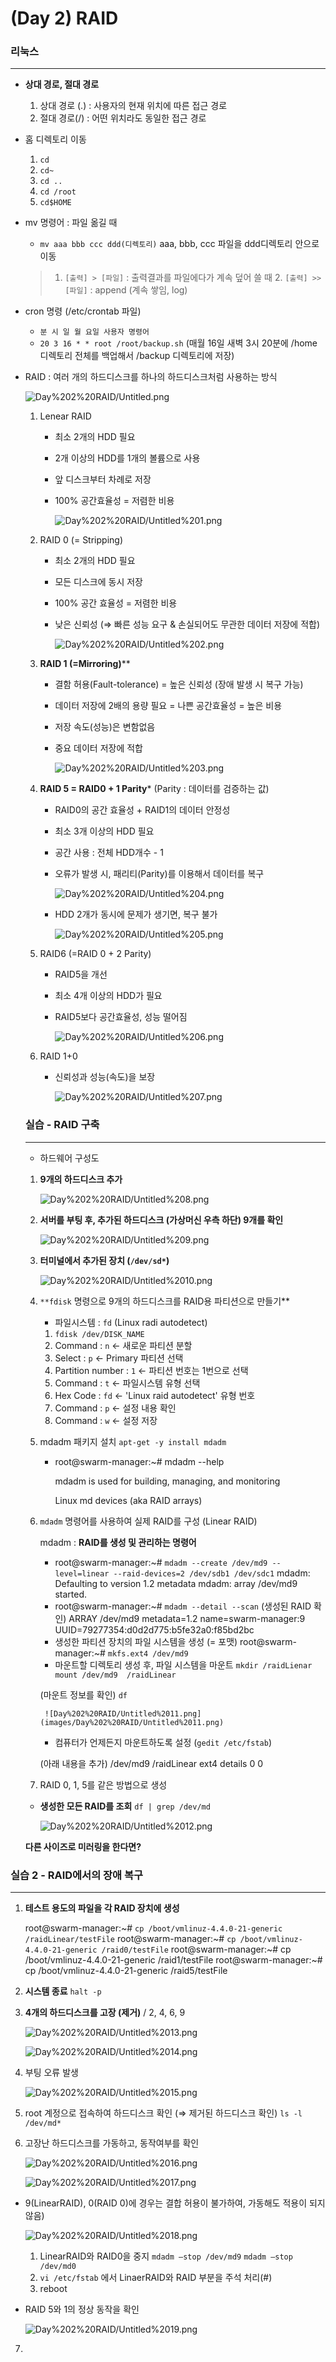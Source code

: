 # (Day 2) RAID

### 리눅스

---

- **상대 경로, 절대 경로**
    1. 상대 경로 (.) : 사용자의 현재 위치에 따른 접근 경로
    2. 절대  경로(/) : 어떤 위치라도 동일한 접근 경로

- 홈 디렉토리 이동
    1. `cd`
    2. `cd~`
    3. `cd ..` 
    4. `cd /root`
    5. `cd$HOME`

- mv 명령어 : 파일 옮길 때
    
    - `mv aaa bbb ccc ddd(디렉토리)` aaa, bbb, ccc 파일을 ddd디렉토리 안으로 이동
    
    >  1. `[출력] > [파일]`  :  출력결과를 파일에다가 계속 덮어 쓸 때
      2. `[출력] >> [파일]` :  append (계속 쌓임, log)
- cron 명령 (/etc/crontab 파일)
    - `분 시 일 월 요일 사용자 명령어`
    - `20 3 16 * * root /root/backup.sh`
    (매월 16일 새벽 3시 20분에 /home 디렉토리 전체를 백업해서 /backup 디렉토리에 저장)

- RAID : 여러 개의 하드디스크를 하나의 하드디스크처럼 사용하는 방식

    ![Day%202%20RAID/Untitled.png](images/Day%202%20RAID/Untitled.png)

    1. Lenear RAID
        - 최소 2개의 HDD 필요
        - 2개 이상의 HDD를 1개의 볼륨으로 사용
        - 앞 디스크부터 차례로 저장
        - 100% 공간효율성 = 저렴한 비용

            ![Day%202%20RAID/Untitled%201.png](images/Day%202%20RAID/Untitled%201.png)

    2. RAID 0 (= Stripping)
        - 최소 2개의 HDD 필요
        - 모든 디스크에 동시 저장
        - 100% 공간 효율성 = 저렴한 비용
        - 낮은 신뢰성 (⇒ 빠른 성능 요구 & 손실되어도 무관한 데이터 저장에 적합)

            ![Day%202%20RAID/Untitled%202.png](images/Day%202%20RAID/Untitled%202.png)

    3. **RAID 1 (=Mirroring)****
        - 결함 허용(Fault-tolerance) = 높은 신뢰성 (장애 발생 시 복구 가능)
        - 데이터 저장에 2배의 용량 필요 = 나쁜 공간효율성 = 높은 비용
        - 저장 속도(성능)은 변함없음
        - 중요 데이터 저장에 적합

            ![Day%202%20RAID/Untitled%203.png](images/Day%202%20RAID/Untitled%203.png)

    4. **RAID 5 = RAID0 + 1 Parity*** (Parity : 데이터를 검증하는 값)
        - RAID0의 공간 효율성 + RAID1의 데이터 안정성
        - 최소 3개 이상의 HDD 필요
        - 공간 사용 : 전체 HDD개수 - 1
        - 오류가 발생 시, 패리티(Parity)를 이용해서 데이터를 복구

            ![Day%202%20RAID/Untitled%204.png](images/Day%202%20RAID/Untitled%204.png)

        - HDD 2개가 동시에 문제가 생기면, 복구 불가

            ![Day%202%20RAID/Untitled%205.png](images/Day%202%20RAID/Untitled%205.png)

    5. RAID6 (=RAID 0 + 2 Parity)
        - RAID5을 개선
        - 최소 4개 이상의 HDD가 필요
        - RAID5보다 공간효율성, 성능 떨어짐

            ![Day%202%20RAID/Untitled%206.png](images/Day%202%20RAID/Untitled%206.png)

    6. RAID 1+0
        - 신뢰성과 성능(속도)을 보장

            ![Day%202%20RAID/Untitled%207.png](images/Day%202%20RAID/Untitled%207.png)

    ### 실습 - RAID 구축

    ---

    - 하드웨어 구성도
    1. **9개의 하드디스크 추가**

        ![Day%202%20RAID/Untitled%208.png](images/Day%202%20RAID/Untitled%208.png)

    2. **서버를 부팅 후, 추가된 하드디스크 (가상머신 우측 하단) 9개를 확인**

        ![Day%202%20RAID/Untitled%209.png](images/Day%202%20RAID/Untitled%209.png)

    3. **터미널에서 추가된 장치 (`/dev/sd*`)**

        ![Day%202%20RAID/Untitled%2010.png](images/Day%202%20RAID/Untitled%2010.png)

    4. `**fdisk` 명령으로 9개의 하드디스크를 RAID용 파티션으로 만들기**
        - 파일시스템 : `fd` (Linux radi autodetect)
        1. `fdisk /dev/DISK_NAME`
        2. Command : `n` ← 새로운 파티션 분할
        3. Select : `p` ← Primary 파티션 선택
        4. Partition number : `1` ← 파티션 번호는 1번으로 선택
        5. Command : `t` ← 파일시스템 유형 선택
        6. Hex Code : `fd` ← 'Linux raid autodetect' 유형 번호
        7. Command : `p` ← 설정 내용 확인
        8. Command : `w` ← 설정 저장

    5. mdadm 패키지 설치 
    `apt-get -y install mdadm`
        - root@swarm-manager:~# mdadm --help

            mdadm is used for building, managing, and monitoring

            Linux md devices (aka RAID arrays)

    6. `mdadm` 명령어를 사용하여 실제 RAID를 구성 (Linear RAID)

        mdadm : **RAID를 생성 및 관리하는 명령어**

        - root@swarm-manager:~# `mdadm --create /dev/md9 --level=linear --raid-devices=2 /dev/sdb1 /dev/sdc1`
        mdadm: Defaulting to version 1.2 metadata
        mdadm: array /dev/md9 started.
        - root@swarm-manager:~# `mdadm --detail --scan`  (생성된 RAID 확인)
        ARRAY /dev/md9 metadata=1.2 name=swarm-manager:9 UUID=79277354:d0d2d775:b5fe32a0:f85bd2bc
        - 생성한 파티션 장치의 파일 시스템을 생성 (= 포맷)
        root@swarm-manager:~# `mkfs.ext4 /dev/md9`
        - 마운트할 디렉토리 생성 후, 파일 시스템을 마운트
        `mkdir /raidLienar
        mount /dev/md9  /raidLinear`

        (마운트 정보를 확인) `df`

            ![Day%202%20RAID/Untitled%2011.png](images/Day%202%20RAID/Untitled%2011.png)

        - 컴퓨터가 언제든지 마운트하도록 설정 (`gedit /etc/fstab`)

        (아래 내용을 추가)
        /dev/md9  /raidLinear  ext4  details  0  0
    7. RAID 0, 1, 5를 같은 방법으로 생성
    - **생성한 모든 RAID를 조회**
    `df | grep /dev/md`

        ![Day%202%20RAID/Untitled%2012.png](images/Day%202%20RAID/Untitled%2012.png)

    **다른 사이즈로 미러링을 한다면?** 

### 실습 2 - RAID에서의 장애 복구

---

1. **테스트 용도의 파일을 각 RAID 장치에 생성**

    root@swarm-manager:~# `cp /boot/vmlinuz-4.4.0-21-generic /raidLinear/testFile`
    root@swarm-manager:~# `cp /boot/vmlinuz-4.4.0-21-generic /raid0/testFile`
    root@swarm-manager:~# cp /boot/vmlinuz-4.4.0-21-generic /raid1/testFile
    root@swarm-manager:~# cp /boot/vmlinuz-4.4.0-21-generic /raid5/testFile

2. **시스템 종료** `halt -p`
3. **4개의 하드디스크를 고장 (제거)**  / 2, 4, 6, 9

    ![Day%202%20RAID/Untitled%2013.png](images/Day%202%20RAID/Untitled%2013.png)

    ![Day%202%20RAID/Untitled%2014.png](images/Day%202%20RAID/Untitled%2014.png)

4. 부팅 오류 발생

    ![Day%202%20RAID/Untitled%2015.png](images/Day%202%20RAID/Untitled%2015.png)

5. root 계정으로 접속하여 하드디스크 확인 (⇒ 제거된 하드디스크 확인)
`ls -l /dev/md*`

6. 고장난 하드디스크를 가동하고, 동작여부를 확인

    ![Day%202%20RAID/Untitled%2016.png](images/Day%202%20RAID/Untitled%2016.png)

    ![Day%202%20RAID/Untitled%2017.png](images/Day%202%20RAID/Untitled%2017.png)

- 9(LinearRAID), 0(RAID 0)에 경우는 결합 허용이 불가하여, 가동해도 적용이 되지 않음)

    ![Day%202%20RAID/Untitled%2018.png](images/Day%202%20RAID/Untitled%2018.png)

    1. LinearRAID와 RAID0을 중지
    `mdadm —stop /dev/md9`
    `mdadm —stop /dev/md0`
    2. `vi /etc/fstab` 에서 LinaerRAID와 RAID 부분을 주석 처리(#)
    3. reboot

- RAID 5와 1의 정상 동작을 확인

    ![Day%202%20RAID/Untitled%2019.png](images/Day%202%20RAID/Untitled%2019.png)

7.